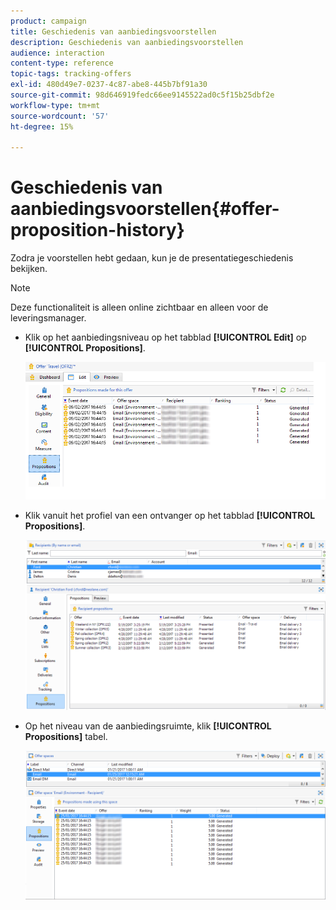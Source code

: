 ```yaml
---
product: campaign
title: Geschiedenis van aanbiedingsvoorstellen
description: Geschiedenis van aanbiedingsvoorstellen
audience: interaction
content-type: reference
topic-tags: tracking-offers
exl-id: 480d49e7-0237-4c87-abe8-445b7bf91a30
source-git-commit: 98d646919fedc66ee9145522ad0c5f15b25dbf2e
workflow-type: tm+mt
source-wordcount: '57'
ht-degree: 15%

---
```


# Geschiedenis van aanbiedingsvoorstellen{#offer-proposition-history}

Zodra je voorstellen hebt gedaan, kun je de presentatiegeschiedenis bekijken.

>[!NOTE]
>
>Deze functionaliteit is alleen online zichtbaar en alleen voor de leveringsmanager.

* Klik op het aanbiedingsniveau op het tabblad **[!UICONTROL Edit]** op **[!UICONTROL Propositions]**.

   ![](assets/offer_followup_006.png)

* Klik vanuit het profiel van een ontvanger op het tabblad **[!UICONTROL Propositions]**.

   ![](assets/offer_followup_002.png)

* Op het niveau van de aanbiedingsruimte, klik **[!UICONTROL Propositions]** tabel.

   ![](assets/offer_space_prop_001_b.png)
